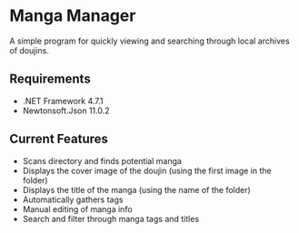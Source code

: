 # Manga Manager
A simple program for quickly viewing and searching through local archives of doujins.

## Requirements 
* .NET Framework 4.7.1
* Newtonsoft.Json 11.0.2

## Current Features
* Scans directory and finds potential manga
* Displays the cover image of the doujin (using the first image in the folder)
* Displays the title of the manga (using the name of the folder)
* Automatically gathers tags
* Manual editing of manga info
* Search and filter through manga tags and titles
